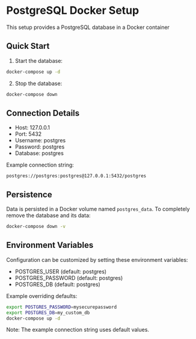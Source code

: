 # PostgreSQL Docker Setup

This setup provides a PostgreSQL database in a Docker container

## Quick Start

1. Start the database:
```bash
docker-compose up -d
```

2. Stop the database:
```bash
docker-compose down
```

## Connection Details

- Host: 127.0.0.1
- Port: 5432
- Username: postgres
- Password: postgres
- Database: postgres

Example connection string:
```
postgres://postgres:postgres@127.0.0.1:5432/postgres
```

## Persistence

Data is persisted in a Docker volume named `postgres_data`. To completely remove the database and its data:

```bash
docker-compose down -v
```

## Environment Variables

Configuration can be customized by setting these environment variables:
- POSTGRES_USER (default: postgres)
- POSTGRES_PASSWORD (default: postgres) 
- POSTGRES_DB (default: postgres)

Example overriding defaults:
```bash
export POSTGRES_PASSWORD=mysecurepassword
export POSTGRES_DB=my_custom_db
docker-compose up -d
```

Note: The example connection string uses default values.
